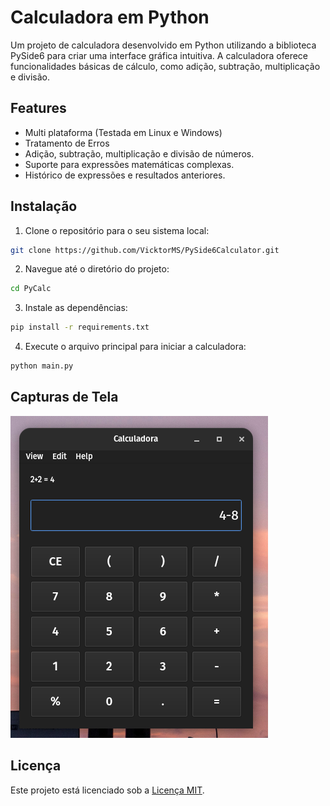 Calculadora em Python
========================
Um projeto de calculadora desenvolvido em Python utilizando a biblioteca PySide6 para criar uma interface gráfica intuitiva. A calculadora oferece funcionalidades básicas de cálculo, como adição, subtração, multiplicação e divisão. 

## Features
- Multi plataforma (Testada em Linux e Windows)
- Tratamento de Erros
- Adição, subtração, multiplicação e divisão de números.
- Suporte para expressões matemáticas complexas.
- Histórico de expressões e resultados anteriores.

## Instalação 

1. Clone o repositório para o seu sistema local:
```bash
git clone https://github.com/VicktorMS/PySide6Calculator.git
```

2. Navegue até o diretório do projeto:
```bash
cd PyCalc
```

3. Instale as dependências:
```bash
pip install -r requirements.txt
```

4. Execute o arquivo principal para iniciar a calculadora:
```bash
python main.py
```
## Capturas de Tela

![Captura de tela da Calculadora PySide6](screenshot_linux.png)

## Licença
Este projeto está licenciado sob a [Licença MIT](LICENSE).